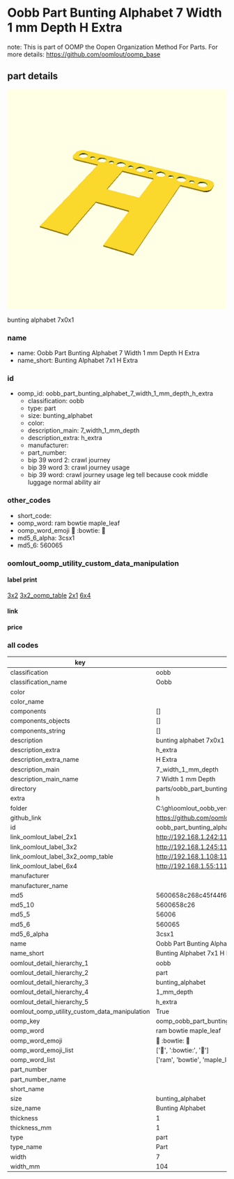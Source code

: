 # Oobb Part Bunting Alphabet 7 Width 1 mm Depth H Extra  

note: This is part of OOMP the Oopen Organization Method For Parts. For more details: https://github.com/oomlout/oomp_base

##  part details
  

[![](3dpr.png)](3dpr.png)

bunting alphabet 7x0x1



### name
* name: Oobb Part Bunting Alphabet 7 Width 1 mm Depth H Extra
* name_short: Bunting Alphabet 7x1 H Extra
### id
* oomp_id: oobb_part_bunting_alphabet_7_width_1_mm_depth_h_extra
  * classification: oobb
  * type: part
  * size: bunting_alphabet
  * color: 
  * description_main: 7_width_1_mm_depth
  * description_extra: h_extra
  * manufacturer: 
  * part_number: 
  * bip 39 word 2: crawl journey
  * bip 39 word 3: crawl journey usage
  * bip 39 word: crawl journey usage leg tell because cook middle luggage normal ability air

### other_codes
* short_code: 
* oomp_word: ram bowtie maple_leaf
* oomp_word_emoji :ram: :bowtie: :maple_leaf:
* md5_6_alpha: 3csx1
* md5_6: 560065






### oomlout_oomp_utility_custom_data_manipulation
#### label print
[3x2](http://192.168.1.245:1112/?label=oomp%203csx1)
[3x2_oomp_table](http://192.168.1.108:1112/?label=oomp%203csx1)
[2x1](http://192.168.1.242:1112/?label=oomp%203csx1)
[6x4](http://192.168.1.55:1112/?label=oomp%203csx1)    

#### link

                              

#### price







### all codes 
| key | value |  
| --- | --- |  
| classification | oobb |  
| classification_name | Oobb |  
| color |  |  
| color_name |  |  
| components | [] |  
| components_objects | [] |  
| components_string | [] |  
| description | bunting alphabet 7x0x1 |  
| description_extra | h_extra |  
| description_extra_name | H Extra |  
| description_main | 7_width_1_mm_depth |  
| description_main_name | 7 Width 1 mm Depth |  
| directory | parts/oobb_part_bunting_alphabet_7_width_1_mm_depth_h_extra |  
| extra | h |  
| folder | C:\gh\oomlout_oobb_version_4_generated_parts\things\oobb_part_bunting_alphabet_7_width_1_mm_depth_h_extra |  
| github_link | https://github.com/oomlout/oomlout_oomp_part_src/tree/main/parts/oobb_part_bunting_alphabet_7_width_1_mm_depth_h_extra |  
| id | oobb_part_bunting_alphabet_7_width_1_mm_depth_h_extra |  
| link_oomlout_label_2x1 | http://192.168.1.242:1112/?label=oomp%203csx1 |  
| link_oomlout_label_3x2 | http://192.168.1.245:1112/?label=oomp%203csx1 |  
| link_oomlout_label_3x2_oomp_table | http://192.168.1.108:1112/?label=oomp%203csx1 |  
| link_oomlout_label_6x4 | http://192.168.1.55:1112/?label=oomp%203csx1 |  
| manufacturer |  |  
| manufacturer_name |  |  
| md5 | 5600658c268c45f44f6f67f5df1e1995 |  
| md5_10 | 5600658c26 |  
| md5_5 | 56006 |  
| md5_6 | 560065 |  
| md5_6_alpha | 3csx1 |  
| name | Oobb Part Bunting Alphabet 7 Width 1 mm Depth H Extra |  
| name_short | Bunting Alphabet 7x1 H Extra |  
| oomlout_detail_hierarchy_1 | oobb |  
| oomlout_detail_hierarchy_2 | part |  
| oomlout_detail_hierarchy_3 | bunting_alphabet |  
| oomlout_detail_hierarchy_4 | 1_mm_depth |  
| oomlout_detail_hierarchy_5 | h_extra |  
| oomlout_oomp_utility_custom_data_manipulation | True |  
| oomp_key | oomp_oobb_part_bunting_alphabet_7_width_1_mm_depth_h_extra |  
| oomp_word | ram bowtie maple_leaf |  
| oomp_word_emoji | :ram: :bowtie: :maple_leaf: |  
| oomp_word_emoji_list | [':ram:', ':bowtie:', ':maple_leaf:'] |  
| oomp_word_list | ['ram', 'bowtie', 'maple_leaf'] |  
| part_number |  |  
| part_number_name |  |  
| short_name |  |  
| size | bunting_alphabet |  
| size_name | Bunting Alphabet |  
| thickness | 1 |  
| thickness_mm | 1 |  
| type | part |  
| type_name | Part |  
| width | 7 |  
| width_mm | 104 |  
